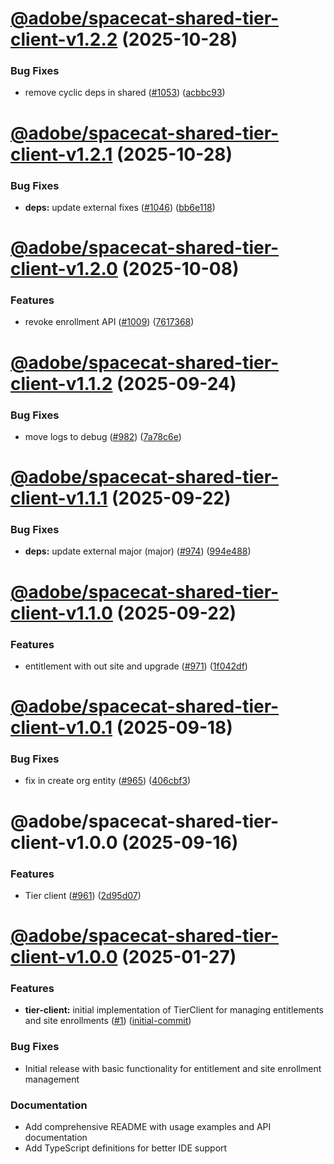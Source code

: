 # [@adobe/spacecat-shared-tier-client-v1.2.2](https://github.com/adobe/spacecat-shared/compare/@adobe/spacecat-shared-tier-client-v1.2.1...@adobe/spacecat-shared-tier-client-v1.2.2) (2025-10-28)


### Bug Fixes

* remove cyclic deps in shared ([#1053](https://github.com/adobe/spacecat-shared/issues/1053)) ([acbbc93](https://github.com/adobe/spacecat-shared/commit/acbbc93f8c961fdef55edb5e7947958456538586))

# [@adobe/spacecat-shared-tier-client-v1.2.1](https://github.com/adobe/spacecat-shared/compare/@adobe/spacecat-shared-tier-client-v1.2.0...@adobe/spacecat-shared-tier-client-v1.2.1) (2025-10-28)


### Bug Fixes

* **deps:** update external fixes ([#1046](https://github.com/adobe/spacecat-shared/issues/1046)) ([bb6e118](https://github.com/adobe/spacecat-shared/commit/bb6e11886b323f73624fcb9e3c2b14d318aa00c9))

# [@adobe/spacecat-shared-tier-client-v1.2.0](https://github.com/adobe/spacecat-shared/compare/@adobe/spacecat-shared-tier-client-v1.1.2...@adobe/spacecat-shared-tier-client-v1.2.0) (2025-10-08)


### Features

* revoke enrollment API ([#1009](https://github.com/adobe/spacecat-shared/issues/1009)) ([7617368](https://github.com/adobe/spacecat-shared/commit/7617368082375e37ee1f23a097e7f4cf6b29edd7))

# [@adobe/spacecat-shared-tier-client-v1.1.2](https://github.com/adobe/spacecat-shared/compare/@adobe/spacecat-shared-tier-client-v1.1.1...@adobe/spacecat-shared-tier-client-v1.1.2) (2025-09-24)


### Bug Fixes

* move logs to debug ([#982](https://github.com/adobe/spacecat-shared/issues/982)) ([7a78c6e](https://github.com/adobe/spacecat-shared/commit/7a78c6ee011bbc8adf162644153170d3ebf29c83))

# [@adobe/spacecat-shared-tier-client-v1.1.1](https://github.com/adobe/spacecat-shared/compare/@adobe/spacecat-shared-tier-client-v1.1.0...@adobe/spacecat-shared-tier-client-v1.1.1) (2025-09-22)


### Bug Fixes

* **deps:** update external major (major) ([#974](https://github.com/adobe/spacecat-shared/issues/974)) ([994e488](https://github.com/adobe/spacecat-shared/commit/994e488e04fa44585b8d41a6daa9c7f86f1cee37))

# [@adobe/spacecat-shared-tier-client-v1.1.0](https://github.com/adobe/spacecat-shared/compare/@adobe/spacecat-shared-tier-client-v1.0.1...@adobe/spacecat-shared-tier-client-v1.1.0) (2025-09-22)


### Features

* entitlement with out site and upgrade ([#971](https://github.com/adobe/spacecat-shared/issues/971)) ([1f042df](https://github.com/adobe/spacecat-shared/commit/1f042df62439383ff4a7cea6b0eb75649439e72a))

# [@adobe/spacecat-shared-tier-client-v1.0.1](https://github.com/adobe/spacecat-shared/compare/@adobe/spacecat-shared-tier-client-v1.0.0...@adobe/spacecat-shared-tier-client-v1.0.1) (2025-09-18)


### Bug Fixes

* fix in create org entity ([#965](https://github.com/adobe/spacecat-shared/issues/965)) ([406cbf3](https://github.com/adobe/spacecat-shared/commit/406cbf3cd214f3ec3b332ca48d8a743c123a2ddd))

# @adobe/spacecat-shared-tier-client-v1.0.0 (2025-09-16)


### Features

* Tier client ([#961](https://github.com/adobe/spacecat-shared/issues/961)) ([2d95d07](https://github.com/adobe/spacecat-shared/commit/2d95d070a55e2ec702faf3bf94c046836b79528a))

# [@adobe/spacecat-shared-tier-client-v1.0.0](https://github.com/adobe/spacecat-shared/compare/@adobe/spacecat-shared-tier-client-v1.0.0...@adobe/spacecat-shared-tier-client-v1.0.0) (2025-01-27)

### Features

* **tier-client:** initial implementation of TierClient for managing entitlements and site enrollments ([#1](https://github.com/adobe/spacecat-shared/issues/1)) ([initial-commit](https://github.com/adobe/spacecat-shared/commit/initial-commit))

### Bug Fixes

* Initial release with basic functionality for entitlement and site enrollment management

### Documentation

* Add comprehensive README with usage examples and API documentation
* Add TypeScript definitions for better IDE support
